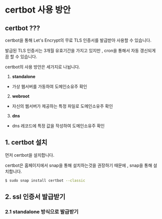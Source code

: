 # certbot 사용 방안
## certbot ???
certbot을 통해 Let's Encrypt의 무료 TLS 인증서를 발급받아 사용할 수 있습니다.

발급된 TLS 인증서는 3개월 유효기간을 가지고 있지만 , cron을 통해서 자동 갱신되게끔 할 수 있습니다.

certbot의 사용 방안은 세가지로 나뉩니다.
1. **standalone** 
- 가상 웹서버를 가동하여 도메인소유주 확인
2. **webroot** 
- 자신의 웹서버가 제공하는 특정 파일로 도메인소유주 확인
3. **dns** 
- dns 레코드에 특정 값을 작성하여 도메인소유주 확인

## 1. certbot 설치
먼저 certbot을 설치합니다.

certbot은 홈페이지에서 snap을 통해 설치하는것을 권장하기 때문에 , snap을 통해 설치합니다.
```bash
$ sudo snap install certbot --classic
```

## 2. ssl 인증서 발급받기
### 2.1 standalone 방식으로 발급받기
